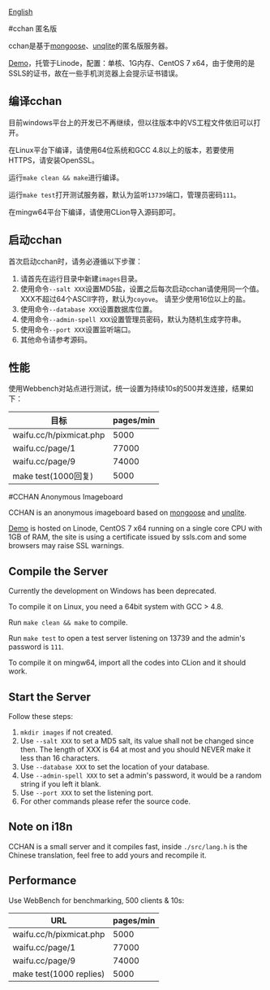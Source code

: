 [English](#cchan-anonymous-imageboard)

#cchan 匿名版

cchan是基于[mongoose](https://github.com/cesanta/mongoose)、[unqlite](http://unqlite.org)的匿名版服务器。

[Demo](https://waifu.cc/)，托管于Linode，配置：单核、1G内存、CentOS 7 x64，由于使用的是SSLS的证书，故在一些手机浏览器上会提示证书错误。

编译cchan
---------

目前windows平台上的开发已不再继续，但以往版本中的VS工程文件依旧可以打开。

在Linux平台下编译，请使用64位系统和GCC 4.8以上的版本，若要使用HTTPS，请安装OpenSSL。

运行`make clean && make`进行编译。

运行`make test`打开测试服务器，默认为监听`13739`端口，管理员密码`111`。

在mingw64平台下编译，请使用CLion导入源码即可。

启动cchan
---------
首次启动cchan时，请务必遵循以下步骤：

1. 请首先在运行目录中新建`images`目录。
2. 使用命令`--salt XXX`设置MD5盐，设置之后每次启动cchan请使用同一个值。XXX不超过64个ASCII字符，默认为`coyove`。
请至少使用16位以上的盐。
3. 使用命令`--database XXX`设置数据库位置。
4. 使用命令`--admin-spell XXX`设置管理员密码，默认为随机生成字符串。
5. 使用命令`--port XXX`设置监听端口。
6. 其他命令请参考源码。

性能
---------
使用Webbench对站点进行测试，统一设置为持续10s的500并发连接，结果如下：

目标	 		 			|pages/min
------------------------|---------
waifu.cc/h/pixmicat.php	|5000
waifu.cc/page/1			|77000
waifu.cc/page/9			|74000
make test(1000回复)		|5000

#CCHAN Anonymous Imageboard

CCHAN is an anonymous imageboard based on [mongoose](https://github.com/cesanta/mongoose) and [unqlite](http://unqlite.org).

[Demo](https://waifu.cc/) is hosted on Linode, CentOS 7 x64 running on a single core CPU with 1GB of RAM, the site is using a certificate issued by ssls.com and some browsers may raise SSL warnings.

Compile the Server
------------------

Currently the development on Windows has been deprecated.

To compile it on Linux, you need a 64bit system with GCC > 4.8.

Run `make clean && make` to compile.

Run `make test` to open a test server listening on 13739 and the admin's password is `111`.

To compile it on mingw64, import all the codes into CLion and it should work.

Start the Server
----------------
Follow these steps:

1. `mkdir images` if not created.
2. Use `--salt XXX` to set a MD5 salt, its value shall not be changed since then. The length of XXX is 64 at most and you should NEVER make it less than 16 characters.
3. Use `--database XXX` to set the location of your database.
4. Use `--admin-spell XXX` to set a admin's password, it would be a random string if you left it blank.
5. Use `--port XXX` to set the listening port.
6. For other commands please refer the source code.

Note on i18n
---------
CCHAN is a small server and it compiles fast, inside `./src/lang.h` is the Chinese translation, feel free to add yours and recompile it.

Performance
---------
Use WebBench for benchmarking, 500 clients & 10s:

URL	 		 			|pages/min
------------------------|---------
waifu.cc/h/pixmicat.php	|5000
waifu.cc/page/1			|77000
waifu.cc/page/9			|74000
make test(1000 replies)	|5000